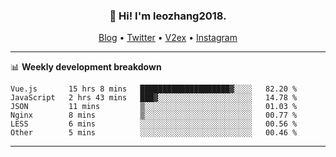 <h3 align="center">👋 Hi! I'm leozhang2018.</h3>
<p align="center">
  <a href="https://leozhang2018.me">Blog</a> •
  <a href="https://twitter.com/leozhang2018">Twitter</a> •
  <a href="https://www.v2ex.com/member/leozhang">V2ex</a> •
  <a href="https://www.instagram.com/leozhanghere">Instagram</a>
</p>

-------

📊 **Weekly development breakdown**
<!--START_SECTION:waka-->

```text
Vue.js       15 hrs 8 mins   ████████████████████▓░░░░   82.20 %
JavaScript   2 hrs 43 mins   ███▓░░░░░░░░░░░░░░░░░░░░░   14.78 %
JSON         11 mins         ▒░░░░░░░░░░░░░░░░░░░░░░░░   01.03 %
Nginx        8 mins          ▒░░░░░░░░░░░░░░░░░░░░░░░░   00.77 %
LESS         6 mins          ░░░░░░░░░░░░░░░░░░░░░░░░░   00.56 %
Other        5 mins          ░░░░░░░░░░░░░░░░░░░░░░░░░   00.46 %
```

<!--END_SECTION:waka-->
-------

